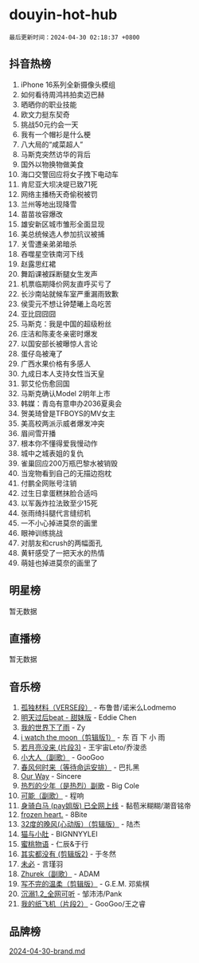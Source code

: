 # douyin-hot-hub

`最后更新时间：2024-04-30 02:18:37 +0800`

## 抖音热榜

1. iPhone 16系列全新摄像头模组
1. 如何看待周鸿祎拍卖迈巴赫
1. 晒晒你的职业技能
1. 欧文力挺东契奇
1. 挑战50元约会一天
1. 我有一个帽衫是什么梗
1. 八大局的“咸菜超人”
1. 马斯克突然访华的背后
1. 国外以物换物做美食
1. 海口交警回应将女子拽下电动车
1. 肯尼亚大坝决堤已致71死
1. 网络主播杨天奇偷税被罚
1. 兰州等地出现降雪
1. 苗苗妆容爆改
1. 雄安新区城市雏形全面显现
1. 美总统候选人参加抗议被捕
1. 关雪遭亲弟弟暗杀
1. 吞噬星空铁南河下线
1. 赵露思红裙
1. 舞蹈课被踩断腿女生发声
1. 机票临期降价网友直呼买亏了
1. 长沙南站就候车室严重漏雨致歉
1. 侯雯元不想让钟楚曦上岛吃苦
1. 亚比囧囧囧
1. 马斯克：我是中国的超级粉丝
1. 庄洁和陈麦冬亲密时爆发
1. 以国安部长被曝惊人言论
1. 蛋仔岛被淹了
1. 广西水果价格有多感人
1. 九成日本人支持女性当天皇
1. 郭艾伦伤愈回国
1. 马斯克确认Model 2明年上市
1. 韩媒：青岛有意申办2036夏奥会
1. 贺美琦曾是TFBOYS的MV女主
1. 美高校两派示威者爆发冲突
1. 眉间雪开播
1. 根本你不懂得爱我慢动作
1. 城中之城表姐的复仇
1. 雀巢回应200万瓶巴黎水被销毁
1. 当宠物看到自己的无描边抱枕
1. 付鹏全网账号注销
1. 过生日拿蛋糕抹脸合适吗
1. 以军轰炸拉法致至少15死
1. 张雨绮抖腿代言缝纫机
1. 一不小心掉进莫奈的画里
1. 眼神训练挑战
1. 对朋友和crush的两幅面孔
1. 黄轩感受了一把天水的热情
1. 萌娃也掉进莫奈的画里了

## 明星榜

暂无数据

## 直播榜

暂无数据

## 音乐榜

1. [孤独材料（VERSE段）](https://sf5-hl-cdn-tos.douyinstatic.com/obj/tos-cn-ve-2774/ocX7glDNHYlwFeYrGQfBZoThtvPWy8tCCEBGKQ) - 布鲁昔/诺米么Lodmemo
1. [明天过后beat - 甜妹版](https://sf5-hl-cdn-tos.douyinstatic.com/obj/tos-cn-ve-2774/osMLYeeoMm04CZyaI91XUDF8OzLRLgePKALGHI) - Eddie Chen
1. [我的世界下了雨](https://sf5-hl-cdn-tos.douyinstatic.com/obj/tos-cn-ve-2774/o85sBiwXIByH9bWIMAEEOoiQ1o1m9Afn15BspE) - Zy
1. [i watch the moon（剪辑版1）](https://sf3-cdn-tos.douyinstatic.com/obj/tos-cn-ve-2774/o0I9mSChzHZANMJIEBfkCQzzg6N5WAcVtqft9P) - 东 百 下 小 雨
1. [若月亮没来 (片段3)](https://sf5-hl-cdn-tos.douyinstatic.com/obj/tos-cn-ve-2774/okfyEUsGW1B1ovJi5JiN9IjvAT2lMwA054GoEB) - 王宇宙Leto/乔浚丞
1. [小大人（副歌）](https://sf3-cdn-tos.douyinstatic.com/obj/tos-cn-ve-2774/oIhaDwehWhLFsVIG7QIICLLazDNGJAGg5geeb4) - GooGoo
1. [春风何时来（等待命运安排）](https://sf3-cdn-tos.douyinstatic.com/obj/tos-cn-ve-2774/oICBNbD3gelMfB4WgiD1KI2jQtXZE2FgHLwtsl) - 巴扎黑
1. [Our Way](https://sf5-hl-cdn-tos.douyinstatic.com/obj/tos-cn-ve-2774/o8tPEkQgQNCe0DPeFwZzYrbqLlnzBBrYidWkEZ) - Sincere
1. [热烈的少年（是热烈）副歌](https://sf5-hl-cdn-tos.douyinstatic.com/obj/tos-cn-ve-2774/owVNI0CLDAUMtSz6TEYvfFBFL4UDFFhLfgK8fa) - Big Cole
1. [可能（副歌）](https://sf27-cdn-tos.douyinstatic.com/obj/tos-cn-ve-2774/cde1731888894259b333569393c2fb51) - 程响
1. [身骑白马 (pay姐版) 已全网上线](https://sf5-hl-cdn-tos.douyinstatic.com/obj/tos-cn-ve-2774/oQLO5ZgLsFkaDhdIIveF2zUCgfweY0gWaH4AQG) - 黏苞米糊糊/潮音铭帝
1. [frozen heart.](https://sf5-hl-cdn-tos.douyinstatic.com/obj/tos-cn-ve-2774/oIIWJfyjIACZA9zQMtnJ6hQQhFC4vhCupoRBsO) - 8Bite
1. [32度的晚风(心动版）（剪辑版）](https://sf3-cdn-tos.douyinstatic.com/obj/tos-cn-ve-2774/owNyabsyWdzUulxhoJfK8IBXgp0UMQAHpvGh2B) - 陆杰
1. [猫与小肚](https://sf3-cdn-tos.douyinstatic.com/obj/tos-cn-ve-2774/osZeoClMECgK8DYl6VebABgbchEtPYQjZEnRtd) - BIGNNYYLEI
1. [蜜桃物语](https://sf3-cdn-tos.douyinstatic.com/obj/tos-cn-ve-2774/oIhOSCZtIACtYU4XQkngiW9kCBfVD1Fz9IYeqL) - 仁辰&于行
1. [其实都没有 (剪辑版2)](https://sf5-hl-cdn-tos.douyinstatic.com/obj/tos-cn-ve-2774/oEBNQenHZtBhxYjGgUDQk0BCHTigQafgFlbQ7k) - 于冬然
1. [未必](https://sf5-hl-cdn-tos.douyinstatic.com/obj/tos-cn-ve-2774/ogntQMFnKQDZUgTCYuJgfLEtleYZZFxBQqhhFB) - 言瑾羽
1. [Zhurek（副歌）](https://sf5-hl-cdn-tos.douyinstatic.com/obj/tos-cn-ve-2774/ooQm8FBZQDlf0btEYgVpCcSCQfrdJGBEKZYBGS) - ADAM
1. [写不完的温柔（剪辑版）](https://sf5-hl-cdn-tos.douyinstatic.com/obj/tos-cn-ve-2774/oYBzzZQJ233GfwkemJJffAIWgeIYrjZfWhHTcG) - G.E.M. 邓紫棋
1. [沉溺1.2_全网可听](https://sf5-hl-cdn-tos.douyinstatic.com/obj/tos-cn-ve-2774/ok2QoiBqsWAX9McZmWiI9gAB0EzwD4Xj6yfmtH) - 邹沛沛/Pank
1. [我的纸飞机（片段2）](https://sf5-hl-cdn-tos.douyinstatic.com/obj/tos-cn-ve-2774/oM2ZrKcg2CD5AeRB2gkeXOFB1IxAGJdZPazYHf) - GooGoo/王之睿

## 品牌榜

[2024-04-30-brand.md](2024-04-30-brand.md)
